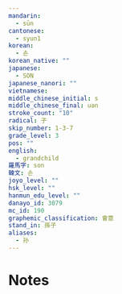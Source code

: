 ```yaml
---
mandarin:
  - sūn
cantonese:
  - syun1
korean:
  - 손
korean_native: ""
japanese:
  - SON
japanese_nanori: ""
vietnamese:
middle_chinese_initial: s
middle_chinese_final: uǝn
stroke_count: "10"
radical: 子
skip_number: 1-3-7
grade_level: 3
pos: ""
english:
  - grandchild
羅馬字: son
韓文: 손
joyo_level: ""
hsk_level: ""
hanmun_edu_level: ""
danayo_id: 3079
mc_id: 190
graphemic_classification: 會意
stand_in: 孫子
aliases:
  - 孙
---
```


# Notes
